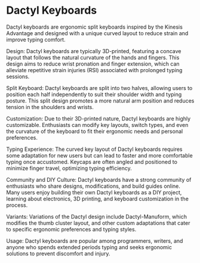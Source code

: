 
# Dactyl Keyboards

Dactyl keyboards are ergonomic split keyboards inspired by the Kinesis Advantage and designed with a unique curved layout to reduce strain and improve typing comfort.

Design: Dactyl keyboards are typically 3D-printed, featuring a concave layout that follows the natural curvature of the hands and fingers. This design aims to reduce wrist pronation and finger extension, which can alleviate repetitive strain injuries (RSI) associated with prolonged typing sessions.

Split Keyboard: Dactyl keyboards are split into two halves, allowing users to position each half independently to suit their shoulder width and typing posture. This split design promotes a more natural arm position and reduces tension in the shoulders and wrists.

Customization: Due to their 3D-printed nature, Dactyl keyboards are highly customizable. Enthusiasts can modify key layouts, switch types, and even the curvature of the keyboard to fit their ergonomic needs and personal preferences.

Typing Experience: The curved key layout of Dactyl keyboards requires some adaptation for new users but can lead to faster and more comfortable typing once accustomed. Keycaps are often angled and positioned to minimize finger travel, optimizing typing efficiency.

Community and DIY Culture: Dactyl keyboards have a strong community of enthusiasts who share designs, modifications, and build guides online. Many users enjoy building their own Dactyl keyboards as a DIY project, learning about electronics, 3D printing, and keyboard customization in the process.

Variants: Variations of the Dactyl design include Dactyl-Manuform, which modifies the thumb cluster layout, and other custom adaptations that cater to specific ergonomic preferences and typing styles.

Usage: Dactyl keyboards are popular among programmers, writers, and anyone who spends extended periods typing and seeks ergonomic solutions to prevent discomfort and injury.